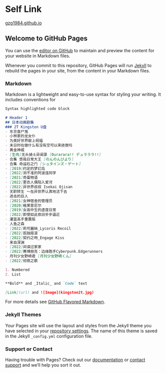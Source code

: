 # Self Link
[gzg1984.github.io](https://gzg1984.github.io/)

## Welcome to GitHub Pages

You can use the [editor on GitHub](https://github.com/gzg1984/gzg1984.github.io/edit/main/index.md) to maintain and preview the content for your website in Markdown files.

Whenever you commit to this repository, GitHub Pages will run [Jekyll](https://jekyllrb.com/) to rebuild the pages in your site, from the content in your Markdown files.

### Markdown

Markdown is a lightweight and easy-to-use syntax for styling your writing. It includes conventions for

```markdown
Syntax highlighted code block

# Header 1
## 日本动画剧集
### 2T Kingston U盘
- 东京食尸鬼
- 小林家的龙女仆
- 为美好世界献上祝福
- 末日时在做什么有没有空可以来拯救吗
- 黄金神威
- [生肉]无头骑士异闻录 [Durarara!! デュラララ!!]
- 合集 悠哉日常大王 [のんのんびより]
- 合集 命运石之门 [シュタインズ・ゲート]
- [2019]约定的梦幻岛
- [2022]测不准的阿波连同学
- [2021]奇蛋物语
- [2022]更衣人偶陷入爱河
- [2022]异世界叔叔 Isekai Ojisan
- 无职转生 ～在异世界认真地活下去
- 进击的巨人
- [2021]女神宿舍的管理员
- [2020]格莱普尼尔
- [2019]女高中生的虚度日常
- [2022]即使如此依旧步步逼近
- 灌篮高手重置版
- 人鱼之森
- [2022]莉可麗絲_Lycoris Recoil
- [2022]孤独摇滚
- [2022]契约之吻_Engage Kiss
- 来自深渊
- [2022]间谍过家家
- [2022]赛博朋克：边缘跑手Cyberpunk.Edgerunners
- 月刊少女野崎君 [月刊少女野崎くん]
- [2022]彻夜之歌

1. Numbered
2. List

**Bold** and _Italic_ and `Code` text

[Link](url) and ![Image](kingston2t.jpg)
```

For more details see [GitHub Flavored Markdown](https://guides.github.com/features/mastering-markdown/).

### Jekyll Themes

Your Pages site will use the layout and styles from the Jekyll theme you have selected in your [repository settings](https://github.com/gzg1984/gzg1984.github.io/settings/pages). The name of this theme is saved in the Jekyll `_config.yml` configuration file.

### Support or Contact

Having trouble with Pages? Check out our [documentation](https://docs.github.com/categories/github-pages-basics/) or [contact support](https://support.github.com/contact) and we’ll help you sort it out.
